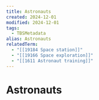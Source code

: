 ```yaml
---
title: Astronauts
created: 2024-12-01
modified: 2024-12-01
tags:
  - TBSMetadata
alias: Astronauts
relatedTerm:
  - "[[19184 Space station]]"
  - "[[19166 Space exploration]]"
  - "[[1611 Astronaut training]]"
---
```

# Astronauts

